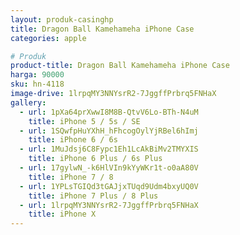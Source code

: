 ```yaml
---
layout: produk-casinghp
title: Dragon Ball Kamehameha iPhone Case
categories: apple

# Produk
product-title: Dragon Ball Kamehameha iPhone Case
harga: 90000
sku: hn-4118
image-drive: 1lrpqMY3NNYsrR2-7JggffPrbrq5FNHaX
gallery:
  - url: 1pXa64prXwwI8M8B-QtvV6Lo-BTh-N4uM
    title: iPhone 5 / 5s / SE
  - url: 1SQwfpHuYXhH_hFhcogOylYjRBel6hImj
    title: iPhone 6 / 6s
  - url: 1MuJdsj6C8Fypc1Eh1LcAkBiMv2TMYXIS
    title: iPhone 6 Plus / 6s Plus
  - url: 17gylwN_-k6HlVIn9kYyWKr1t-o0aA80V
    title: iPhone 7 / 8
  - url: 1YPLsTGIQd3tGAJjxTUqd9Udm4bxyUQ0V
    title: iPhone 7 Plus / 8 Plus
  - url: 1lrpqMY3NNYsrR2-7JggffPrbrq5FNHaX
    title: iPhone X
---
```

